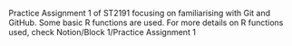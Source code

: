 Practice Assignment 1 of ST2191 focusing on familiarising with Git and GitHub. 
Some basic R functions are used. 
For more details on R functions used, check Notion/Block 1/Practice Assignment 1